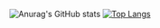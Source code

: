 
![Anurag's GitHub stats](https://github-readme-stats.vercel.app/api?username=revem&show_icons=true&theme=default)
[![Top Langs](https://github-readme-stats.vercel.app/api/top-langs/?username=revem&show_icons=true&theme=default)](https://github.com/anuraghazra/github-readme-stats)

<!--
**Revem/Revem** is a ✨ _special_ ✨ repository because its `README.md` (this file) appears on your GitHub profile.

Here are some ideas to get you started:

- 🔭 I’m currently working on ...
- 🌱 I’m currently learning ...
- 👯 I’m looking to collaborate on ...
- 🤔 I’m looking for help with ...
- 💬 Ask me about ...
- 📫 How to reach me: ...
- 😄 Pronouns: ...
- ⚡ Fun fact: ...
-->
